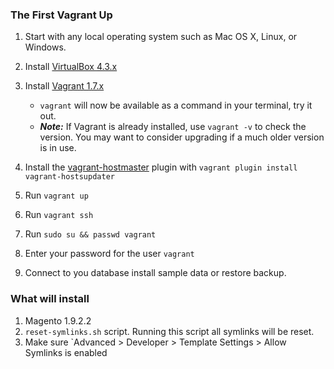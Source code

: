 ### The First Vagrant Up

1. Start with any local operating system such as Mac OS X, Linux, or Windows.
1. Install [VirtualBox 4.3.x](https://www.virtualbox.org/wiki/Downloads)
1. Install [Vagrant 1.7.x](https://www.vagrantup.com/downloads.html)
    * `vagrant` will now be available as a command in your terminal, try it out.
    * ***Note:*** If Vagrant is already installed, use `vagrant -v` to check the version. You may want to consider upgrading if a much older version is in use.
1. Install the [vagrant-hostmaster](https://github.com/acostamosaicgroup/vagrant-hostmaster) plugin with `vagrant plugin install vagrant-hostsupdater`
1. Run `vagrant up`
1. Run `vagrant ssh`
1. Run `sudo su && passwd vagrant`
1. Enter your password for the user `vagrant`

1. Connect to you database install sample data or restore backup.


### What will install

1. Magento 1.9.2.2
2. `reset-symlinks.sh` script. Running this script all symlinks will be reset.
3. Make sure `Advanced > Developer > Template Settings > Allow Symlinks is enabled